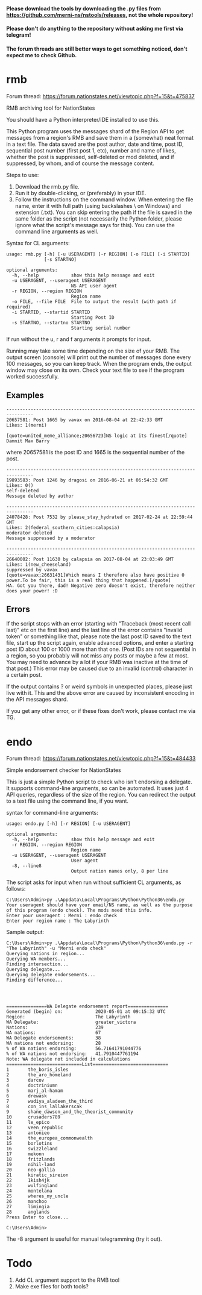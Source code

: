 #### Please download the tools by downloading the .py files from https://github.com/merni-ns/nstools/releases, not the whole repository!
#### Please don't do anything to the repository without asking me first via telegram!
#### The forum threads are still better ways to get something noticed, don't expect me to check Github.

# rmb
Forum thread: https://forum.nationstates.net/viewtopic.php?f=15&t=475837

RMB archiving tool for NationStates

You should have a Python interpreter/IDE installed to use this.

This Python program uses the messages shard of the Region API to get messages from a region's RMB and save them in a (somewhat) neat format in a text file. The data saved are the post author, date and time, post ID, sequential post number (first post 1, etc), number and name of likes, whether the post is suppressed, self-deleted or mod deleted, and if suppressed, by whom, and of course the message content.

Steps to use:
1. Download the rmb.py file.
2. Run it by double-clicking, or (preferably) in your IDE.
3. Follow the instructions on the command window. When entering the file name, enter it with full path (using backslashes \ on Windows) and extension (.txt). You can skip entering the path if the file is saved in the same folder as the script (not necessarily the Python folder, please ignore what the script's message says for this). You can use the command line arguments as well.

Syntax for CL arguments:
```
usage: rmb.py [-h] [-u USERAGENT] [-r REGION] [-o FILE] [-i STARTID]
              [-s STARTNO]

optional arguments:
  -h, --help            show this help message and exit
  -u USERAGENT, --useragent USERAGENT
                        NS API user agent
  -r REGION, --region REGION
                        Region name
  -o FILE, --file FILE  File to output the result (with path if required)
  -i STARTID, --startid STARTID
                        Starting Post ID
  -s STARTNO, --startno STARTNO
                        Starting serial number
```
If run without the u, r and f arguments it prompts for input.

Running may take some time depending on the size of your RMB. The output screen (console) will print out the number of messages done every 100 messages, so you can keep track. When the program ends, the output window may close on its own. Check your text file to see if the program worked successfully.

## Examples
```
--------------------------------------------------------------------------------
20657581: Post 1665 by vavax on 2016-08-04 at 22:42:33 GMT
Likes: 1(merni)

[quote=united_meme_alliance;20656723]NS logic at its finest[/quote]
Damnit Max Barry
```
where 20657581 is the post ID and 1665 is the sequential number of the post.
```
--------------------------------------------------------------------------------
19893583: Post 1246 by dragosi on 2016-06-21 at 06:54:32 GMT
Likes: 0()
self-deleted
Message deleted by author
```
```
--------------------------------------------------------------------------------
24078428: Post 7532 by please_stay_hydrated on 2017-02-24 at 22:59:44 GMT
Likes: 2(federal_southern_cities:calapsia)
moderator deleted
Message suppressed by a moderator
```
```
--------------------------------------------------------------------------------
26640002: Post 11630 by calapsia on 2017-08-04 at 23:03:49 GMT
Likes: 1(new_cheeseland)
suppressed by vavax
[quote=vavax;26631431]Which means I therefore also have positive 0 power.To be fair, this is a real thing that happened.[/quote]
HA. Got you there, dad! Negative zero doesn't exist, therefore neither does your power! :D
```

## Errors
If the script stops with an error (starting with "Traceback (most recent call last)" etc on the first line) and the last line of the error contains "invalid token" or something like that, please note the last post ID saved to the text file, start up the script again, enable advanced options, and enter a starting post ID about 100 or 1000 more than that one. (Post IDs are not sequential in a region, so you probably will not miss any posts or maybe a few at most. You may need to advance by a lot if your RMB was inactive at the time of that post.) This error may be caused due to an invalid (control) character in a certain post.

If the output contains ? or weird symbols in unexpected places, please just live with it. This and the above error are caused by inconsistent encoding in the API messages shard.

If you get any other error, or if these fixes don't work, please contact me via TG.


# endo
Forum thread: https://forum.nationstates.net/viewtopic.php?f=15&t=484433

Simple endorsement checker for NationStates

This is just a simple Python script to check who isn't endorsing a delegate. It supports command-line arguments, so can be automated. It uses just 4 API queries, regardless of the size of the region. You can redirect the output to a text file using the command line, if you want.

syntax for command-line arguments:

    usage: endo.py [-h] [-r REGION] [-u USERAGENT]
    
    optional arguments:
      -h, --help            show this help message and exit
      -r REGION, --region REGION
                            Region name
      -u USERAGENT, --useragent USERAGENT
                            User agent
      -8, --line8
                            Output nation names only, 8 per line

The script asks for input when run without sufficient CL arguments, as follows:
```
C:\Users\Admin>py .\Appdata\Local\Programs\Python\Python36\endo.py
Your useragent should have your email/NS name, as well as the purpose of this program (endo check). The mods need this info.
Enter your useragent : Merni : endo check
Enter your region name : The Labyrinth
```
Sample output:
```
C:\Users\Admin>py .\Appdata\Local\Programs\Python\Python36\endo.py -r "The Labyrinth" -u "Merni endo check"
Querying nations in region...
Querying WA members...
Finding intersection...
Querying delegate...
Querying delegate endorsements...
Finding difference...




===============WA Delegate endorsement report===============
Generated (begin) on:            2020-05-01 at 09:15:32 UTC
Region:                          The Labyrinth
WA Delegate:                     greater_victora
Nations:                         239
WA nations:                      67
WA Delegate endorsements:        38
WA nations not endorsing:        28
% of WA nations endorsing:       56.71641791044776
% of WA nations not endorsing:   41.7910447761194
Note: WA delegate not included in calculations
============================List============================
1       the_boris_isles
2       the_aro_homeland
3       darcov
4       doctriniumn
5       marj_al-hamam
6       drewask
7       wadiya_aladeen_the_third
8       con_ins_lallakerscak
9       shane_dawson_and_the_theorist_community
10      crusaders789
11      le_epico
12      veen_republic
13      antonieo
14      the_europea_commonwealth
15      borlotins
16      swizzleland
17      mekonn
18      fritzlands
19      nihil-land
20      neo-gallia
21      kiratic_sireion
22      1kish4jk
23      wulfingland
24      montelana
25      wheres_my_uncle
26      manchoo
27      limingia
28      anglands
Press Enter to close...

C:\Users\Admin>
```
The -8 argument is useful for manual telegramming (try it out).

# Todo
1. Add CL argument support to the RMB tool
2. Make exe files for both tools?
